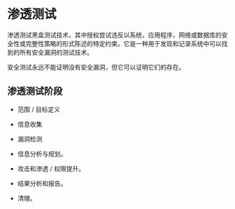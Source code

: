 # 渗透测试

渗透测试黑盒测试技术，其中授权尝试违反以系统，应用程序，网络或数据库的安全性或完整性策略的形式陈述的特定约束。它是一种用于发现和记录系统中可以找到的所有安全漏洞的测试技术。

安全测试永远不能证明没有安全漏洞，但它可以证明它们的存在。

## 渗透测试阶段

* 范围 / 目标定义

* 信息收集

* 漏洞检测

* 信息分析与规划。

* 攻击和渗透 / 权限提升。

* 结果分析和报告。

* 清理。
